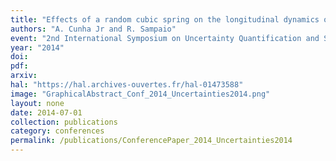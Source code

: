 ```yaml
---
title: "Effects of a random cubic spring on the longitudinal dynamics of a bar excited by a Gaussian white noise"
authors: "A. Cunha Jr and R. Sampaio"
event: "2nd International Symposium on Uncertainty Quantification and Stochastic Modeling (Uncertainties 2014)"
year: "2014"
doi: 
pdf: 
arxiv: 
hal: "https://hal.archives-ouvertes.fr/hal-01473588"
image: "GraphicalAbstract_Conf_2014_Uncertainties2014.png"
layout: none
date: 2014-07-01
collection: publications
category: conferences
permalink: /publications/ConferencePaper_2014_Uncertainties2014
---
```

